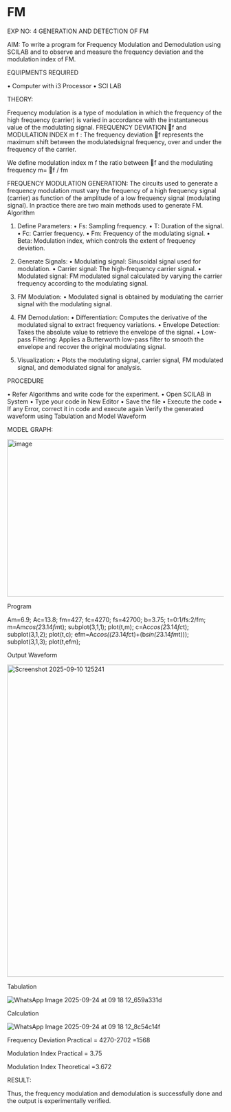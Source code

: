 # FM

EXP NO: 4	GENERATION AND DETECTION OF FM


AIM:
To write a program for Frequency Modulation and Demodulation using SCILAB and to observe and measure the frequency deviation and the modulation index of FM.


EQUIPMENTS REQUIRED

•	Computer with i3 Processor
•	SCI LAB

THEORY:

Frequency modulation is a type of modulation in which the frequency of the high frequency (carrier) is varied in accordance with the instantaneous value of the modulating signal.
FREQUENCY DEVIATION f and MODULATION INDEX m f :
The frequency deviation f represents the maximum shift between the  modulatedsignal
frequency, over and under the frequency of the carrier.

We define modulation index m f the ratio between f and the modulating frequency
m= f / fm


FREQUENCY MODULATION GENERATION:
The circuits used to generate a frequency modulation must vary the frequency of a high frequency signal (carrier) as function of the amplitude of a low frequency signal (modulating signal). In practice there are two main methods used to generate FM.
Algorithm
1.	Define Parameters:
•	Fs: Sampling frequency.
•	T: Duration of the signal.
•	Fc: Carrier frequency.
•	Fm: Frequency of the modulating signal.
•	Beta: Modulation index, which controls the extent of frequency deviation.
2.	Generate Signals:
•	Modulating signal: Sinusoidal signal used for modulation.
•	Carrier signal: The high-frequency carrier signal.
•	Modulated signal: FM modulated signal calculated by varying the carrier frequency according to the modulating signal.
3.	FM Modulation:
•	Modulated signal is obtained by modulating the carrier signal with the modulating signal.
 
4.	FM Demodulation:
•	Differentiation: Computes the derivative of the modulated signal to extract frequency variations.
•	Envelope Detection: Takes the absolute value to retrieve the envelope of the signal.
•	Low-pass Filtering: Applies a Butterworth low-pass filter to smooth the envelope and recover the original modulating signal.
5.	Visualization:
•	Plots the modulating signal, carrier signal, FM modulated signal, and demodulated signal for analysis.



PROCEDURE


•	Refer Algorithms and write code for the experiment.
•	Open SCILAB in System
•	Type your code in New Editor
•	Save the file
•	Execute the code
•	If any Error, correct it in code and execute again
Verify the generated waveform using Tabulation and Model Waveform

MODEL GRAPH:

<img width="512" height="365" alt="image" src="https://github.com/user-attachments/assets/acd787bd-5281-4f1b-802f-1aa39fac9189" />


Program

Am=6.9;
Ac=13.8;
fm=427;
fc=4270;
fs=42700;
b=3.75;
t=0:1/fs:2/fm;
m=Am*cos(2*3.14*fm*t);
subplot(3,1,1);
plot(t,m);
c=Ac*cos(2*3.14*fc*t);
subplot(3,1,2);
plot(t,c);
efm=Ac*cos((2*3.14*fc*t)+(b*sin(2*3.14*fm*t)));
subplot(3,1,3);
plot(t,efm);


Output Waveform

<img width="768" height="724" alt="Screenshot 2025-09-10 125241" src="https://github.com/user-attachments/assets/6a6f6a56-41e5-445b-bc8a-80ff5b69d34f" />


Tabulation

![WhatsApp Image 2025-09-24 at 09 18 12_659a331d](https://github.com/user-attachments/assets/1a216252-7be6-4bde-83e5-c1f47d83665e)


Calculation

![WhatsApp Image 2025-09-24 at 09 18 12_8c54c14f](https://github.com/user-attachments/assets/59a63faf-0cb2-4298-9335-9f00a72e6a55)


Frequency Deviation Practical =  4270-2702 =1568

Modulation Index Practical	= 3.75

Modulation Index Theoretical	=3.672



RESULT:

Thus, the frequency modulation and demodulation is successfully done and the output is experimentally verified.


